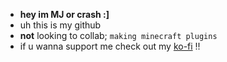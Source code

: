 - **hey im MJ or crash :]**
- uh this is my github
- **not** looking to collab; `making minecraft plugins`
- if u wanna support me check out my [ko-fi](https://ko-fi.com/uhhemjayy) !! 
<!---
emjayyphangs/emjayyphangs is a ✨ special ✨ repository because its `README.md` (this file) appears on your GitHub profile.
You can click the Preview link to take a look at your changes.
--->
